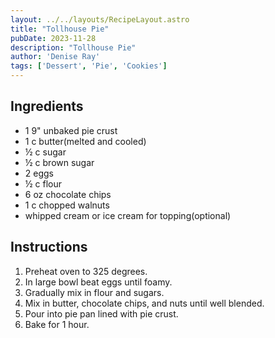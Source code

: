 ```yaml
---
layout: ../../layouts/RecipeLayout.astro
title: "Tollhouse Pie"
pubDate: 2023-11-28
description: "Tollhouse Pie"
author: 'Denise Ray'
tags: ['Dessert', 'Pie', 'Cookies']
---
```

<h2 class='text-2xl py-4'>Ingredients</h2>
<ul class='list-disc ms-4 ps-4 py-2'>
<li>1 9" unbaked pie crust</li>
<li>1 c butter(melted and cooled)</li>
<li>½ c sugar</li>
<li>½ c brown sugar</li>
<li>2 eggs</li>
<li>½ c flour</li>
<li>6 oz chocolate chips</li>
<li>1 c chopped walnuts</li>
<li>whipped cream or ice cream for topping(optional)</li>
</ul>
<h2 class='text-2xl py-4'>Instructions</h2>
<ol class='list-decimal ms-4 ps-4 py-2'>
<li>Preheat oven to 325 degrees.</li>
<li>In large bowl beat eggs until foamy.</li>
<li>Gradually mix in flour and sugars.</li>
<li>Mix in butter, chocolate chips, and nuts until well blended.</li>
<li>Pour into pie pan lined with pie crust.</li>
<li>Bake for 1 hour.</li>
</ol>